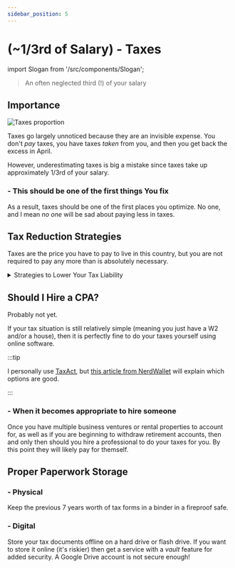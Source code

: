 ```yaml
---
sidebar_position: 5
---
```


# (~1/3rd of Salary) - Taxes 

import Slogan from '/src/components/Slogan';

>An often neglected third (!) of your salary

## Importance

![Taxes proportion](/img/taxes-proportion.svg)

Taxes go largely unnoticed because they are an invisible expense. You don't *pay* taxes, you have taxes *taken* from you, and then you get back the excess in April. 

However, underestimating taxes is big a mistake since taxes take up approximately 1/3rd of your salary.

### - This should be one of the first things You fix

As a result, taxes should be one of the first places you optimize. No one, and I mean *no one* will be sad about paying less in taxes.

## Tax Reduction Strategies

Taxes are the price you have to pay to live in this country, but you are not required to pay any more than is absolutely necessary. 

<details>
  <summary>Strategies to Lower Your Tax Liability</summary>

- Fix your W-4 form at work so only the *bare minimum* is withheld.
- Invest in [Real Estate.](/investing/gen-z-investments/real-estate.md) 
- Have kids! (If you're ready)
- Move to a state with no income tax.

<details>
  <summary>States With No Income Tax</summary>

- Alaska
- Florida
- Nevada
- South Dakota
- Texas
- Washington
- Wyoming
- Tennessee
- New Hampshire 
>Although Tennessee and New Hampshire do not charge income tax, they do tax dividend income from investments.

</details>

</details>

## Should I Hire a CPA?

Probably not yet.

If your tax situation is still relatively simple (meaning you just have a W2 and/or a house), then it is perfectly fine to do your taxes yourself using online software.

:::tip

I personally use [TaxAct](https://www.taxact.com/), but [this article from NerdWallet](https://www.nerdwallet.com/article/taxes/best-tax-software) will explain which options are good.

:::

### - When it becomes appropriate to hire someone

Once you have multiple business ventures or rental properties to account for, as well as if you are beginning to withdraw retirement accounts, then and only then should you hire a professional to do your taxes for you. By this point they will likely pay for themself.

## Proper Paperwork Storage

### - Physical

Keep the previous 7 years worth of tax forms in a binder in a fireproof safe.

### - Digital

Store your tax documents offline on a hard drive or flash drive. If you want to store it online (it's riskier) then get a service with a *vault* feature for added security. A Google Drive account is not secure enough!

<Slogan/>
